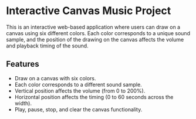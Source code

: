 # Interactive Canvas Music Project

This is an interactive web-based application where users can draw on a canvas using six different colors. Each color corresponds to a unique sound sample, and the position of the drawing on the canvas affects the volume and playback timing of the sound.

## Features

- Draw on a canvas with six colors.
- Each color corresponds to a different sound sample.
- Vertical position affects the volume (from 0 to 200%).
- Horizontal position affects the timing (0 to 60 seconds across the width).
- Play, pause, stop, and clear the canvas functionality.
